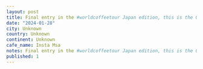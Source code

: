 ```yaml
---
layout: post
title: Final entry in the #worldcoffeetour Japan edition, this is the OG glitch, a big shout out to @insta_msa my line mate and company for this amazing last coffee experience.
date: "2024-01-28"
city: Unknown
country: Unknown
continent: Unknown
cafe_name: Insta Msa
notes: Final entry in the #worldcoffeetour Japan edition, this is the OG glitch, a big shout out to @insta_msa my line mate and company for this amazing last coffee experience.
published: 1
---
```

